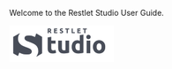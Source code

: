 
Welcome to the Restlet Studio User Guide.

![Restlet Studio](images/Restlet_Studio_logo.png "Restlet Studio")
